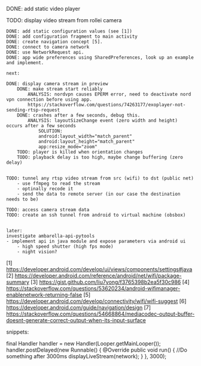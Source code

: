 DONE: add static video player

TODO: display video stream from rollei camera

    DONE: add static configuration values (see [1])
    DONE: add configuration fragment to main activity 
    DONE: create navigation concept [5].
    DONE: connect to camera network
    DONE: use NetworkRequest api.
    DONE: app wide preferences using SharedPreferences, look up an example and implement.
    
    next:    
    
    DONE: display camera stream in preview
        DONE: make stream start reliably
            ANALYSIS: nordvpn causes EPERM error, need to deactivate nord vpn connection before using app.
            https://stackoverflow.com/questions/74263177/exoplayer-not-sending-rtsp-request
        DONE: crashes after a few seconds, debug this.        
            ANALYSIS: layoutSizeChange event (zero width and height) occurs after a few seconds
                SOLUTION:
                android:layout_width="match_parent"
                android:layout_height="match_parent"
                app:resize_mode="zoom"
        TODO: player is killed when orientation changes
        TODO: playback delay is too high, maybe change buffering (zero delay)
        

    TODO: tunnel any rtsp video stream from src (wifi) to dst (public net) 
        - use ffmpeg to read the stream
        - optinally recode it   
        - send the data to remote server (in our case the destination needs to be)

    TODO: access camera stream data
    TODO: create an ssh tunnel from android to virtual machine (obsbox)
    

    later:
    investigate ambarella-api-pytools
    - implement api in java module and expose parameters via android ui
        - high speed shutter (high fps mode)
        - night vision?

[1] https://developer.android.com/develop/ui/views/components/settings#java
[2] https://developer.android.com/reference/android/net/wifi/package-summary
[3] https://gist.github.com/liu7yong/f3765398b2ea5f30c986
[4] https://stackoverflow.com/questions/53620234/android-wifimanager-enablenetwork-returning-false
[5] https://developer.android.com/develop/connectivity/wifi/wifi-suggest
[6] https://developer.android.com/guide/navigation/design
[7] https://stackoverflow.com/questions/54668864/mediacodec-output-buffer-doesnt-generate-correct-output-when-its-input-surface

snippets:

final Handler handler = new Handler(Looper.getMainLooper());
handler.postDelayed(new Runnable() {
    @Override
    public void run() {
        //Do something after 3000ms
        displayLiveStream(network);
    }
}, 3000);
